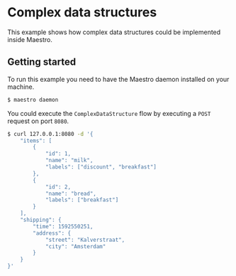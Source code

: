 # Complex data structures

This example shows how complex data structures could be implemented inside Maestro.

## Getting started

To run this example you need to have the Maestro daemon installed on your machine.

```bash
$ maestro daemon
```

You could execute the `ComplexDataStructure` flow by executing a `POST` request on port `8080`.

```bash
$ curl 127.0.0.1:8080 -d '{
    "items": [
        {
            "id": 1,
            "name": "milk",
            "labels": ["discount", "breakfast"]
        },
        {
            "id": 2,
            "name": "bread",
            "labels": ["breakfast"]
        }
    ],
    "shipping": {
        "time": 1592550251,
        "address": {
            "street": "Kalverstraat",
            "city": "Amsterdam"
        }
    }
}'
```